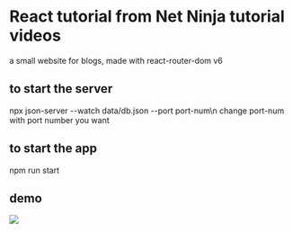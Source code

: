 # React tutorial from Net Ninja tutorial videos

a small website for blogs, made with react-router-dom v6

## to start the server 
npx json-server --watch data/db.json --port port-num\n
change port-num with port number you want

## to start the app
npm run start

## demo
![](https://github.com/React-My-Blog/react-my-blog.gif)
